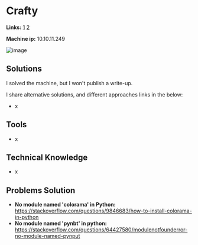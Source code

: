 # Crafty

**Links:** [1](https://www.hackthebox.com/machines/Crafty)  [2](https://app.hackthebox.com/machines/Crafty)

**Machine ip:** 10.10.11.249

![image](https://github.com/h4md153v63n/CTFs/assets/5091265/30a112bc-8269-466c-a702-d9b0c3879e4a)


## Solutions
I solved the machine, but I won't publish a write-up. 



I share alternative solutions, and different approaches links in the below:
+ x


## Tools
+ x


## Technical Knowledge
+ x


## Problems Solution
+ **No module named 'colorama' in Python:** https://stackoverflow.com/questions/9846683/how-to-install-colorama-in-python
+ **No module named 'pynbt'  in python:** https://stackoverflow.com/questions/64427580/modulenotfounderror-no-module-named-pynput
